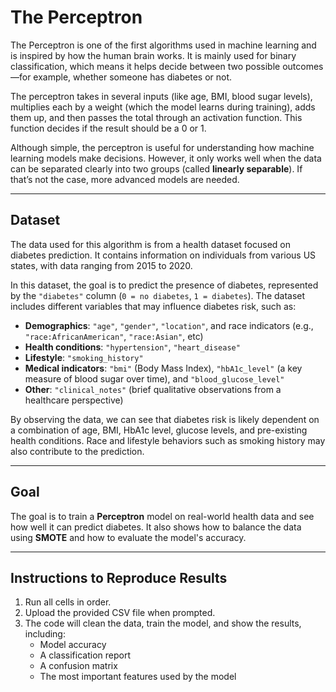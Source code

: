 # The Perceptron

The Perceptron is one of the first algorithms used in machine learning and is inspired by how the human brain works. It is mainly used for binary classification, which means it helps decide between two possible outcomes—for example, whether someone has diabetes or not.

The perceptron takes in several inputs (like age, BMI, blood sugar levels), multiplies each by a weight (which the model learns during training), adds them up, and then passes the total through an activation function. This function decides if the result should be a 0 or 1.

Although simple, the perceptron is useful for understanding how machine learning models make decisions. However, it only works well when the data can be separated clearly into two groups (called **linearly separable**). If that’s not the case, more advanced models are needed.

---

## Dataset

The data used for this algorithm is from a health dataset focused on diabetes prediction. It contains information on individuals from various US states, with data ranging from 2015 to 2020.

In this dataset, the goal is to predict the presence of diabetes, represented by the `"diabetes"` column (`0 = no diabetes`, `1 = diabetes`). The dataset includes different variables that may influence diabetes risk, such as:

- **Demographics**: `"age"`, `"gender"`, `"location"`, and race indicators (e.g., `"race:AfricanAmerican"`, `"race:Asian"`, etc)
- **Health conditions**: `"hypertension"`, `"heart_disease"`
- **Lifestyle**: `"smoking_history"`
- **Medical indicators**: `"bmi"` (Body Mass Index), `"hbA1c_level"` (a key measure of blood sugar over time), and `"blood_glucose_level"`
- **Other**: `"clinical_notes"` (brief qualitative observations from a healthcare perspective)

By observing the data, we can see that diabetes risk is likely dependent on a combination of age, BMI, HbA1c level, glucose levels, and pre-existing health conditions. Race and lifestyle behaviors such as smoking history may also contribute to the prediction.

---

## Goal

The goal is to train a **Perceptron** model on real-world health data and see how well it can predict diabetes. It also shows how to balance the data using **SMOTE** and how to evaluate the model's accuracy.

---

## Instructions to Reproduce Results

1. Run all cells in order.
2. Upload the provided CSV file when prompted.
3. The code will clean the data, train the model, and show the results, including:
   - Model accuracy  
   - A classification report  
   - A confusion matrix  
   - The most important features used by the model